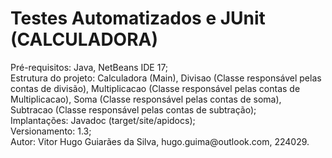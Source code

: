 # Testes Automatizados e JUnit (CALCULADORA)

<p>Pré-requisitos: Java, NetBeans IDE 17;<br>
    Estrutura do projeto: Calculadora (Main), Divisao (Classe responsável pelas contas de divisão), Multiplicacao (Classe responsável pelas contas de Multiplicacao), Soma (Classe responsável pelas contas de soma), Subtracao (Classe responsável pelas contas de subtração);<br>
    Implantações: Javadoc (target/site/apidocs);<br>
    Versionamento: 1.3;<br>
    Autor: Vitor Hugo Guiarães da Silva, hugo.guima@outlook.com, 224029.<br></p>
